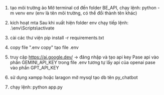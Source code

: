 1. tạo môi trường ảo
    Mở terminal cd đến folder BE_API, chạy lệnh: 
    python -m venv env
    (env là tên môi trường, có thể đổi thành tên khác)
    
2. kích hoạt mta
    Sau khi xuất hiện folder env chạy tiếp lệnh:
    .\env\Scripts\activate

3. cài các thư viện 
    pip install -r requirements.txt

4. copy file ".env copy" tạo file .env

5. truy cập https://ai.google.dev/ -> đăng nhập và tạo api key
    Pase api vào phần GEMINI_API_KEY trong file .env
    tương tự lấy api của openai pase vào phần GPT_API_KEY

6. sử dụng xampp hoặc laragon mở mysql tạo db tên py_chatbot

7. chạy lệnh:
    python app.py


